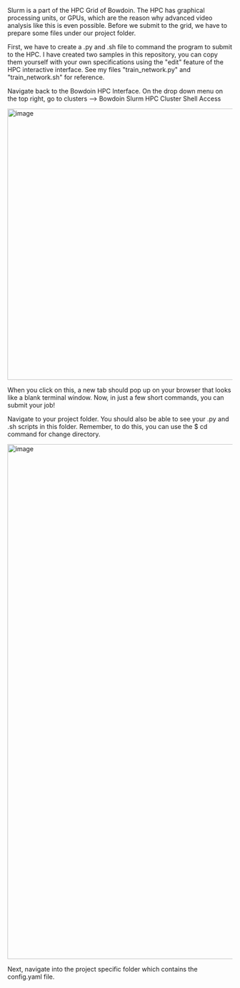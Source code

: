 Slurm is a part of the HPC Grid of Bowdoin. The HPC has graphical processing units, or GPUs, which are the reason why advanced video analysis like this is even possible. Before we submit to the grid, we have to prepare some files under our project folder. 

First, we have to create a .py and .sh file to command the program to submit to the HPC. I have created two samples in this repository, you can copy them yourself with your own specifications using the "edit" feature of the HPC interactive interface. See my files "train_network.py" and "train_network.sh" for reference. 

Navigate back to the Bowdoin HPC Interface. On the drop down menu on the top right, go to clusters --> Bowdoin Slurm HPC Cluster Shell Access

<img width="608" alt="image" src="https://user-images.githubusercontent.com/86625869/190883040-c54d7f0f-a904-4fe5-ac36-30b0df558a20.png">

When you click on this, a new tab should pop up on your browser that looks like a blank terminal window. Now, in just a few short commands, you can submit your job! 

Navigate to your project folder. You should also be able to see your .py and .sh scripts in this folder. Remember, to do this, you can use the $ cd command for change directory. 

<img width="1154" alt="image" src="https://user-images.githubusercontent.com/86625869/190883100-57ed9f5b-703b-48eb-a61f-7b833952c826.png">

Next, navigate into the project specific folder which contains the config.yaml file. 

